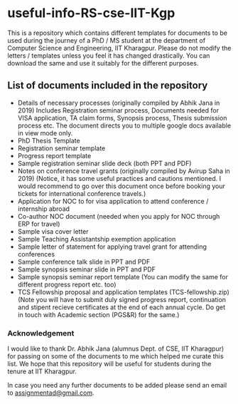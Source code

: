 # useful-info-RS-cse-IIT-Kgp
This is a repository which contains different templates for documents to be used during the journey of a PhD / MS student at the department of Computer Science and Engineering, IIT Kharagpur. Please do not modify the letters / templates unless you feel it has changed drastically. You can download the same and use it suitably for the different purposes.

## List of documents included in the repository 

- Details of necessary processes (originally compiled by Abhik Jana in 2019) Includes Registration seminar process, Documents needed for VISA application, TA claim forms, Synopsis process, Thesis submission process etc. The document directs you to multiple google docs available in view mode only. 
- PhD Thesis Template
- Registration seminar template
- Progress report template
- Sample registration seminar slide deck (both PPT and PDF)
- Notes on conference travel grants (originally compiled by Avirup Saha in 2019) (Notice, it has some useful practices and cautions mentioned. I would recommend to go over this document once before booking your tickets for international conference travels.)
- Application for NOC to for visa application to attend conference / internship abroad
- Co-author NOC document (needed when you apply for NOC through ERP for travel)
- Sample visa cover letter
- Sample Teaching Assistantship exemption application
- Sample letter of statement for applying travel grant for attending conferences
- Sample conference talk slide in PPT and PDF
- Sample synopsis seminar slide in PPT and PDF
- Sample synopsis seminar report template (You can modify the same for different progress report etc. too)
- TCS Fellowship proposal and application templates (TCS-fellowship.zip) (Note you will have to submit duly signed progress report, continuation and stipent recieve certificates at the end of each annual cycle. Do get in touch with Academic section (PGS&R) for the same.)

### Acknowledgement
I would like to thank Dr. Abhik Jana (alumnus Dept. of CSE, IIT Kharagpur) for passing on some of the documents to me which helped me curate this list. We hope that this repository will be useful for students during the tenure at IIT Kharagpur.

In case you need any further documents to be added please send an email to <assignmentad@gmail.com>. 
